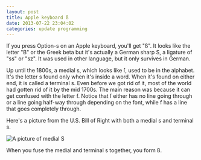 ```yaml
---
layout: post
title: Apple keyboard ß
date: 2013-07-22 23:04:02
categories: update programming
---
```

If you press Option-s on an Apple keyboard, you'll get "ß".  It looks like the
letter "B" or the Greek beta but it's actually a German sharp S, a ligature of
"ss" or "sz".  It was used in other language, but it only survives in German.

Up until the 1800s, a medial s, which looks like ſ, used to be in the alphabet.
It's the letter s found only when it's inside a word.  When it's found on
either end, it is called a terminal s.  Even before we got rid of it, most of
the world had gotten rid of it by the mid 1700s.  The main reason was because
it can get confused with the letter f.  Notice that ſ either has no line going
through or a line going half-way through depending on the font, while f has a
line that goes completely through.

Here's a picture from the U.S. Bill of Right with both a medial s and terminal
s.

![A picture of medial S](http://upload.wikimedia.org/wikipedia/commons/3/3d/Long-s-US-Bill-of-Rights.jpg)

When you fuse the medial and terminal s together, you form ß.

